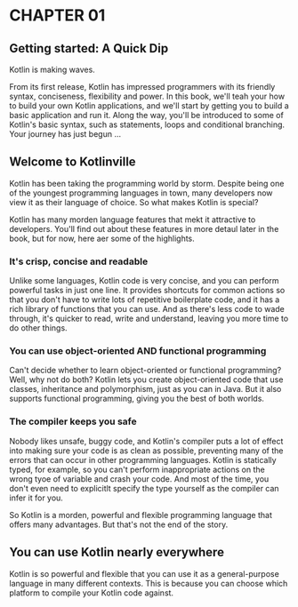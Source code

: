 # CHAPTER 01

## Getting started: A Quick Dip

Kotlin is making waves.

From its first release, Kotlin has impressed programmers with its friendly syntax, conciseness, flexibility and power. In this book, we'll teah your how to build your own Kotlin applications, and we'll start by getting you to build a basic application and run it. Along the way, you'll be introduced to some of Kotlin's basic syntax, such as statements, loops and conditional branching. Your journey has just begun ...

## Welcome to Kotlinville

Kotlin has been taking the programming world by storm. Despite being one of the youngest programming languages in town, many developers now view it as their language of choice. So what makes Kotlin is special?

Kotlin has many morden language features that mekt it attractive to developers. You'll find out about these features in more detaul later in the book, but for now, here aer some of the highlights.

### It's crisp, concise and readable

Unlike some languages, Kotlin code is very concise, and you can perform powerful tasks in just one line. It provides shortcuts for common actions so that you don't have to write lots of repetitive boilerplate code, and it has a rich library of functions that you can use. And as there's less code to wade through, it's quicker to read, write and understand, leaving you more time to do other things.

### You can use object-oriented AND functional programming

Can't decide whether to learn object-oriented or functional programming? Well, why not do both? Kotlin lets you create object-oriented code that use classes, inheritance and polymorphism, just as you can in Java. But it also supports functional programming, giving you the best of both worlds.

### The compiler keeps you safe

Nobody likes unsafe, buggy code, and Kotlin's compiler puts a lot of effect into making sure your code is as clean as possible, preventing many of the errors that can occur in other programming languages. Kotlin is statically typed, for example, so you can't perform inappropriate actions on the wrong tyoe of variable and crash your code. And most of the time, you don't even need to explicitlt specify the type yourself as the compiler can infer it for you.

So Kotlin is a morden, powerful and flexible programming language that offers many advantages. But that's not the end of the story.

## You can use Kotlin nearly everywhere

Kotlin is so powerful and flexible that you can use it as a general-purpose language in many different contexts. This is because you can choose which platform to compile your Kotlin code against.
